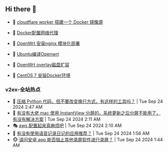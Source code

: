 ## Hi there 👋

<!--
**dkyg666/dkyg666** is a ✨ _special_ ✨ repository because its `README.md` (this file) appears on your GitHub profile.

Here are some ideas to get you started:

- 🔭 I’m currently working on ...
- 🌱 I’m currently learning ...
- 👯 I’m looking to collaborate on ...
- 🤔 I’m looking for help with ...
- 💬 Ask me about ...
- 📫 How to reach me: ...
- 😄 Pronouns: ...
- ⚡ Fun fact: ...
-->

<!-- BLOG-POST-LIST:START -->
- 🦩 [cloudflare worker 搭建一个 Docker 镜像源](http://blog.1996099.xyz/archives/cloudflare-worker-da-jian-yi-ge-docker-jing-xiang-zhan) 

- 🚦 [Docker配置网络代理](http://blog.1996099.xyz/archives/dockerpei-zhi-wang-luo-dai-li) 

- 🫶 [OpenWrt 安装nginx 模块化部署](http://blog.1996099.xyz/archives/openwrt-an-zhuang-nginx-mo-kuai-hua-bu-shu) 

- 🦄 [Ubuntu编译Openwrt](http://blog.1996099.xyz/archives/ubuntuzi-bian-yi-openwrt) 

- 🐻 [OpenWrt overlay磁盘扩容](http://blog.1996099.xyz/archives/openwrt-overlay) 

- 🤖 [CentOS 7 安装Docker环境](http://blog.1996099.xyz/archives/centos-docker) 
<!-- BLOG-POST-LIST:END -->

### v2ex-全站热点
<!-- v2ex:START -->
- 🥸 [压缩 Python 代码，但不要改变换行方式，有这样的工具吗？](https://www.v2ex.com/t/1075318#reply0) | Tue Sep 24 2024 2:47 AM
- 🤗 [有没有大佬 mac 使用 InstantView 分屏的，系统更新之后分屏不能用了，有没有解决方案](https://www.v2ex.com/t/1075295#reply0) | Tue Sep 24 2024 2:11 AM
- 🎭 [aws 配置起来真麻烦吧](https://www.v2ex.com/t/1075294#reply16) | Tue Sep 24 2024 2:10 AM
- 🥷 [有没有使用语音记录日记的应用推荐？](https://www.v2ex.com/t/1075287#reply3) | Tue Sep 24 2024 1:56 AM
- 🐵 [请问安卓 app 能否阻止其他录屏软件进行录屏？](https://www.v2ex.com/t/1075282#reply5) | Tue Sep 24 2024 1:44 AM<!-- v2ex:END -->

